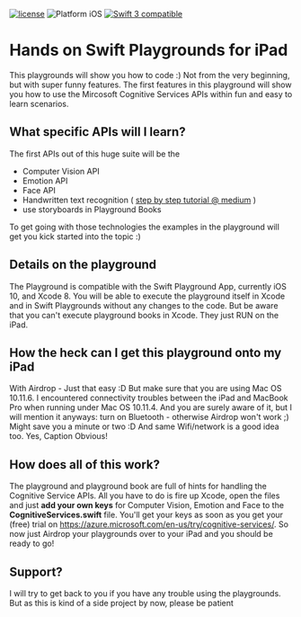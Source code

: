 [![license](https://img.shields.io/github/license/mashape/apistatus.svg?maxAge=2592000)]() <img src="https://img.shields.io/badge/platform-iOS-blue.svg?style=flat" alt="Platform iOS" /> <a href="https://developer.apple.com/swift"><img src="https://img.shields.io/badge/swift3-compatible-4BC51D.svg?style=flat" alt="Swift 3 compatible" /></a>

# Hands on Swift Playgrounds for iPad

This playgrounds will show you how to code :) Not from the very beginning, but with super funny features. The first features in this playground will show you how to use the Mircosoft Cognitive Services APIs within fun and easy to learn scenarios.

## What specific APIs will I learn?
The first APIs out of this huge suite will be the
- Computer Vision API
- Emotion API
- Face API
- Handwritten text recognition ( [step by step tutorial @ medium](https://medium.com/@codeprincess/the-doodling-workshop-2-9c763c21c92b) )
- use storyboards in Playground Books

To get going with those technologies the examples in the playground will get you kick started into the topic :)

## Details on the playground
The Playground is compatible with the Swift Playground App, currently iOS 10, and Xcode 8. You will be able to execute the playground itself in Xcode and in Swift Playgrounds without any changes to the code. But be aware that you can't execute playground books in Xcode. They just RUN on the iPad.

## How the heck can I get this playground onto my iPad
With Airdrop - Just that easy :D But make sure that you are using Mac OS 10.11.6. I encountered connectivity troubles between the iPad and MacBook Pro when running under Mac OS 10.11.4. And you are surely aware of it, but I will mention it anyways: turn on Bluetooth - otherwise Airdrop won't work ;) Might save you a minute or two :D And same Wifi/network is a good idea too. Yes, Caption Obvious!

## How does all of this work?
The playground and playground book are full of hints for handling the Cognitive Service APIs. All you have to do is fire up Xcode, open the files and just **add your own keys** for Computer Vision, Emotion and Face to the **CognitiveServices.swift** file. You'll get your keys as soon as you get your (free) trial on https://azure.microsoft.com/en-us/try/cognitive-services/. So now just Airdrop your playgrounds over to your iPad and you should be ready to go!

## Support?
I will try to get back to you if you have any trouble using the playgrounds. But as this is kind of a side project by now, please be patient
